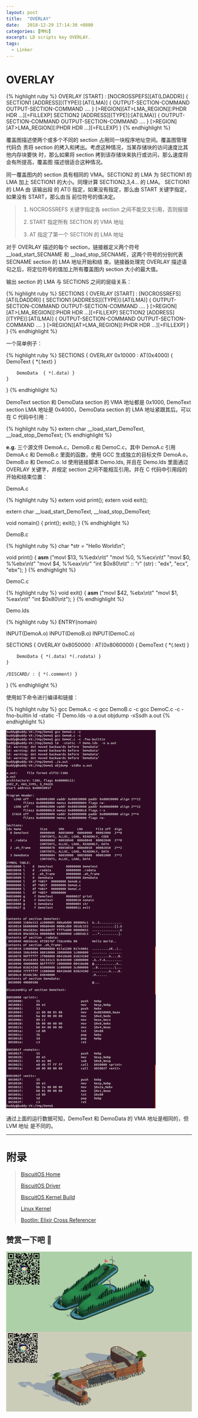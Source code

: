 ```yaml
---
layout: post
title:  "OVERLAY"
date:   2018-12-29 17:14:30 +0800
categories: [MMU]
excerpt: LD scripts key OVERLAY.
tags:
  - Linker
---
```


# OVERLAY

{% highlight ruby %}
OVERLAY [START] : [NOCROSSPEFS][AT(LDADDR)]
{
    SECTION1 [ADDRESS][(TYPE)]:[AT(LMA)]
    {
        OUTPUT-SECTION-COMMAND
        OUTPUT-SECTION-COMMAND
        ....
    } [>REGION][AT>LMA_REGION][:PHDR HDR ...][=FILLEXP]
    SECTION2 [ADDRESS][(TYPE)]:[AT(LMA)]
    {
        OUTPUT-SECTION-COMMAND
        OUTPUT-SECTION-COMMAND
        ....
    } [>REGION][AT>LMA_REGION][:PHDR HDR ...][=FILLEXP]
}
{% endhighlight %}

覆盖图描述使两个或多个不同的 section 占用同一块程序地址空间。覆盖图管理代码负
责将 section 的拷入和拷出。考虑这种情况，当某存储块的访问速度比其他内存块要快
时，那么如果将 section 拷到该存储块来执行或访问，那么速度将会有所提高，覆盖图
描述很适合这种情况。

同一覆盖图内的 section 具有相同的 VMA。SECTION2 的 LMA 为 SECTION1 的 LMA 加上
SECTION1 的大小。同理计算 SECTION2,3,4... 的 LMA。 SECTION1 的 LMA 由 该输出段
的 AT() 指定，如果没有指定，那么由 START 关键字指定，如果没有 START，那么由当
前位符号的值决定。

> 1. NOCROSSREFS 关键字指定各 section 之间不能交叉引用，否则报错
>
> 2. START 指定所有 SECTION 的 VMA 地址 
>
> 3. AT 指定了第一个 SECTION 的 LMA 地址

对于 OVERLAY 描述的每个 section，链接器定义两个符号 __load_start_SECNAME 和 
__load_stop_SECNAME，这两个符号的分别代表 SECNAME section 的 LMA 地址开始和结
束。链接器处理完 OVERLAY 描述语句之后，将定位符号的值加上所有覆盖图内 section 
大小的最大值。

输出 section 的 LMA 与 SECTIONS 之间的层级关系：

{% highlight ruby %}
SECTIONS
{
    OVERLAY [START] : [NOCROSSREFS][AT(LDADDR)]
    {
        SECTION1 [ADDRESS][(TYPE)]:[AT(LMA)]
        {
            OUTPUT-SECTION-COMMAND
            OUTPUT-SECTION-COMMAND
            ....
        } [>REGION][AT>LMA_REGION][:PHDR HDR ...][=FILLEXP]
        SECTION2 [ADDRESS][(TYPE)]:[AT(LMA)]
        {
            OUTPUT-SECTION-COMMAND
            OUTPUT-SECTION-COMMAND
            ....
        } [>REGION][AT>LMA_REGION][:PHDR HDR ...][=FILLEXP]
    }
}
{% endhighlight %}

一个简单例子：

{% highlight ruby %}
SECTIONS
{
    OVERLAY 0x10000 : AT(0x4000)
    {
        DemoText  { *(.text) }

        DemoData  { *(.data) }
    } 
}
{% endhighlight %}

DemoText section 和 DemoData section 的 VMA 地址都是 0x1000, DemoText section 
LMA 地址是 0x4000，DemoData section 的 LMA 地址紧跟其后。可以在 C 代码中引用：

{% highlight ruby %}
extern char __load_start_DemoText, __load_stop_DemoText;
{% endhighlight %}

**e.g.** 三个源文件 DemoA.c，DemoB.c 和 DemoC.c，其中 DemoA.c 引用 DemoA.c 和
DemoB.c 里面的函数，使用 GCC 生成独立的目标文件 DemoA.o，DemoB.o 和 DemoC.o.
ld 使用链接脚本 Demo.lds, 并且在 Demo.lds 里面通过 OVERLAY 关键字，并规定 
section 之间不能相互引用。并在 C 代码中引用段的开始和结束位置：

DemoA.c

{% highlight ruby %}
extern void print();
extern void exit();

extern char __load_start_DemoText, __load_stop_DemoText;

void nomain()
{
    print();
    exit();
}
{% endhighlight %}

DemoB.c

{% highlight ruby %}
char *str = "Hello World\n";

void print()
{
    __asm__ ("movl $13, %%edx\n\t"
             "movl %0, %%ecx\n\t"
             "movl $0, %%ebx\n\t"
             "movl $4, %%eax\n\r"
             "int $0x80\n\t"
             :: "r" (str) : "edx", "ecx", "ebx");
}
{% endhighlight %}

DemoC.c

{% highlight ruby %}
void exit()
{
    __asm__ ("movl $42, %ebx\n\t"
             "movl $1, %eax\n\t"
             "int $0x80\n\t");
}
{% endhighlight %}

Demo.lds 

{% highlight ruby %}
ENTRY(nomain)

INPUT(DemoA.o)
INPUT(DemoB.o)
INPUT(DemoC.o)

SECTIONS
{
    OVERLAY 0x8050000 : AT(0x8060000)
    {
        DemoText { *(.text) }

        DemoData { *(.data) *(.rodata) }
    }

    /DISCARD/ : { *(.comment) }
}
{% endhighlight %}

使用如下命令进行编译和链接：

{% highlight ruby %}
gcc DemoA.c -c
gcc DemoB.c -c
gcc DemoC.c -c -fno-builtin
ld -static -T Demo.lds -o a.out
objdump -xSsdh a.out
{% endhighlight %}

![LD](https://raw.githubusercontent.com/EmulateSpace/PictureSet/master/BiscuitOS/kernel/MMU000522.png)

通过上面的运行数据可知，DemoText 和 DemoData 的 VMA 地址是相同的，但 LVM 地址
是不同的。

-----------------------------------------------

# <span id="附录">附录</span>

> [BiscuitOS Home](https://biscuitos.github.io/)
>
> [BiscuitOS Driver](https://biscuitos.github.io/blog/BiscuitOS_Catalogue/)
>
> [BiscuitOS Kernel Build](https://biscuitos.github.io/blog/Kernel_Build/)
>
> [Linux Kernel](https://www.kernel.org/)
>
> [Bootlin: Elixir Cross Referencer](https://elixir.bootlin.com/linux/latest/source)

## 赞赏一下吧 🙂

![MMU](https://raw.githubusercontent.com/EmulateSpace/PictureSet/master/BiscuitOS/kernel/HAB000036.jpg)
